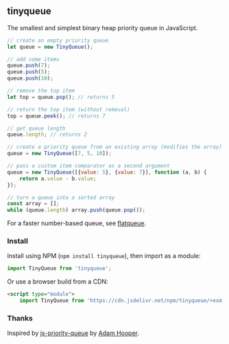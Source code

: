 ## tinyqueue

The smallest and simplest binary heap priority queue in JavaScript.

```js
// create an empty priority queue
let queue = new TinyQueue();

// add some items
queue.push(7);
queue.push(5);
queue.push(10);

// remove the top item
let top = queue.pop(); // returns 5

// return the top item (without removal)
top = queue.peek(); // returns 7

// get queue length
queue.length; // returns 2

// create a priority queue from an existing array (modifies the array)
queue = new TinyQueue([7, 5, 10]);

// pass a custom item comparator as a second argument
queue = new TinyQueue([{value: 5}, {value: 7}], function (a, b) {
	return a.value - b.value;
});

// turn a queue into a sorted array
const array = [];
while (queue.length) array.push(queue.pop());
```

For a faster number-based queue, see [flatqueue](https://github.com/mourner/flatqueue).

### Install

Install using NPM (`npm install tinyqueue`), then import as a module:

```js
import TinyQueue from 'tinyqueue';
```

Or use a browser build from a CDN:

```html
<script type="module">
	import TinyQueue from 'https://cdn.jsdelivr.net/npm/tinyqueue/+esm';
```

### Thanks

Inspired by [js-priority-queue](https://github.com/adamhooper/js-priority-queue)
by [Adam Hooper](https://github.com/adamhooper).
